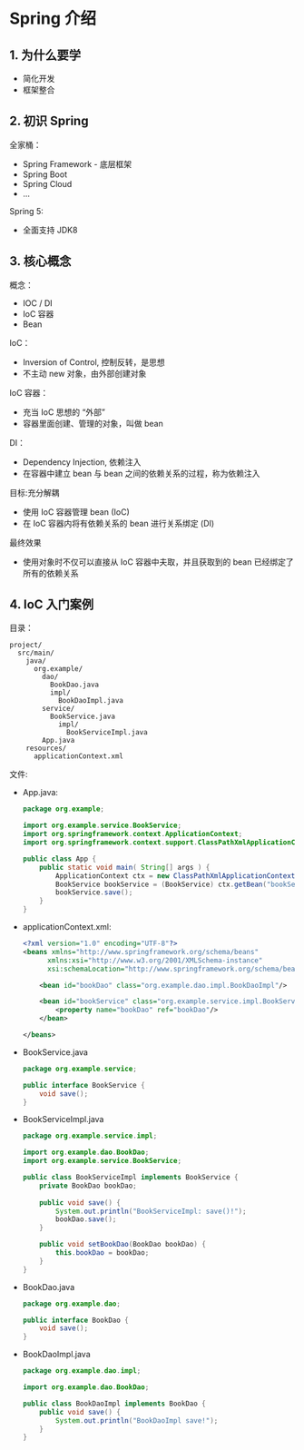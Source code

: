 <!--#region
@author 吴钦飞
@email wuqinfei@qq.com
@create date 2023-09-27 20:11:03
@modify date 2023-10-01 17:42:34
@desc [description]
#endregion-->


# Spring 介绍

## 1. 为什么要学

* 简化开发
* 框架整合

## 2. 初识 Spring

全家桶：

* Spring Framework - 底层框架
* Spring Boot 
* Spring Cloud
* ...

Spring 5:

* 全面支持 JDK8

## 3. 核心概念

概念：

* IOC / DI
* IoC 容器
* Bean

IoC：

* Inversion of Control, 控制反转，是思想
* 不主动 new 对象，由外部创建对象

IoC 容器：

* 充当 IoC 思想的 “外部”
* 容器里面创建、管理的对象，叫做 bean

DI：

* Dependency Injection, 依赖注入
* 在容器中建立 bean 与 bean 之间的依赖关系的过程，称为依赖注入

目标:充分解耦

* 使用 IoC 容器管理 bean (IoC)
* 在 IoC 容器内将有依赖关系的 bean 进行关系绑定 (DI)

最终效果

* 使用对象时不仅可以直接从 IoC 容器中夫取，并且获取到的 bean 已经绑定了所有的依赖关系

## 4. IoC 入门案例

目录：

```text
project/
  src/main/
    java/
      org.example/
        dao/
          BookDao.java
          impl/
            BookDaoImpl.java
        service/
          BookService.java
            impl/
              BookServiceImpl.java
        App.java
    resources/
      applicationContext.xml
```

文件:

* App.java:

    ```java
    package org.example;

    import org.example.service.BookService;
    import org.springframework.context.ApplicationContext;
    import org.springframework.context.support.ClassPathXmlApplicationContext;

    public class App {
        public static void main( String[] args ) {
            ApplicationContext ctx = new ClassPathXmlApplicationContext("applicationContext.xml");
            BookService bookService = (BookService) ctx.getBean("bookService");
            bookService.save();
        }
    }
    ```

* applicationContext.xml:

    ```xml
    <?xml version="1.0" encoding="UTF-8"?>
    <beans xmlns="http://www.springframework.org/schema/beans"
          xmlns:xsi="http://www.w3.org/2001/XMLSchema-instance"
          xsi:schemaLocation="http://www.springframework.org/schema/beans http://www.springframework.org/schema/beans/spring-beans.xsd">

        <bean id="bookDao" class="org.example.dao.impl.BookDaoImpl"/>

        <bean id="bookService" class="org.example.service.impl.BookServiceImpl">
            <property name="bookDao" ref="bookDao"/>
        </bean>

    </beans>
    ```

* BookService.java

    ```java
    package org.example.service;

    public interface BookService {
        void save();
    }
    ```

* BookServiceImpl.java

    ```java
    package org.example.service.impl;

    import org.example.dao.BookDao;
    import org.example.service.BookService;

    public class BookServiceImpl implements BookService {
        private BookDao bookDao;
        
        public void save() {
            System.out.println("BookServiceImpl: save()!");
            bookDao.save();
        }

        public void setBookDao(BookDao bookDao) {
            this.bookDao = bookDao;
        }
    }
    ```

* BookDao.java

    ```java
    package org.example.dao;

    public interface BookDao {
        void save();
    }
    ```

* BookDaoImpl.java

    ```java
    package org.example.dao.impl;

    import org.example.dao.BookDao;

    public class BookDaoImpl implements BookDao {
        public void save() {
            System.out.println("BookDaoImpl save!");
        }
    }
    ```


